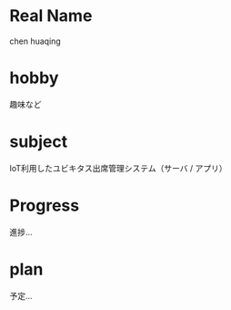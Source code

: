 
# Real Name
chen huaqing
# hobby

趣味など
# subject
 IoT利用したユビキタス出席管理システム（サーバ / アプリ）
 
 # Progress
 進捗...

# plan
 予定...


